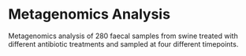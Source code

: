 # Metagenomics Analysis
Metagenomics analysis of 280 faecal samples from swine treated with different antibiotic treatments and sampled at four different timepoints.
